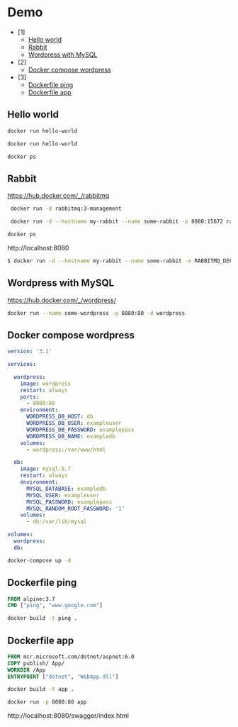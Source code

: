 # Demo
- [1]
  - [Hello world](#hello-world)
  - [Rabbit](#rabbit)
  - [Wordpress with MySQL](#wordpress-with-mysql)
- [2]
  - [Docker compose wordpress](#docker-compose-wordpress)
- [3]
  - [Dockerfile ping](#dockerfile-ping)
  - [Dockerfile app](#dockerfile-app)

## Hello world
``` bash
docker run hello-world
```

``` bash
docker run hello-world
```

``` bash	
docker ps
```

## Rabbit

https://hub.docker.com/_/rabbitmq

``` bash
 docker run -d rabbitmq:3-management
 ```

``` bash
 docker run -d --hostname my-rabbit --name some-rabbit -p 8080:15672 rabbitmq:3-management
 ```

``` bash
docker ps
```

http://localhost:8080

``` bash
$ docker run -d --hostname my-rabbit --name some-rabbit -e RABBITMQ_DEFAULT_USER=user -e RABBITMQ_DEFAULT_PASS=password rabbitmq:3-management
```

## Wordpress with MySQL

https://hub.docker.com/_/wordpress/

``` bash
docker run --name some-wordpress -p 8080:80 -d wordpress
```

## Docker compose wordpress

``` yaml
version: '3.1'

services:

  wordpress:
    image: wordpress
    restart: always
    ports:
      - 8080:80
    environment:
      WORDPRESS_DB_HOST: db
      WORDPRESS_DB_USER: exampleuser
      WORDPRESS_DB_PASSWORD: examplepass
      WORDPRESS_DB_NAME: exampledb
    volumes:
      - wordpress:/var/www/html

  db:
    image: mysql:5.7
    restart: always
    environment:
      MYSQL_DATABASE: exampledb
      MYSQL_USER: exampleuser
      MYSQL_PASSWORD: examplepass
      MYSQL_RANDOM_ROOT_PASSWORD: '1'
    volumes:
      - db:/var/lib/mysql

volumes:
  wordpress:
  db:
```

``` bash
docker-compose up -d
```

## Dockerfile ping

``` dockerfile
FROM alpine:3.7
CMD ["ping", "www.google.com"]
```
    
``` bash
docker build -t ping .
```

## Dockerfile app

``` dockerfile
FROM mcr.microsoft.com/dotnet/aspnet:6.0
COPY publish/ App/
WORKDIR /App
ENTRYPOINT ["dotnet", "WebApp.dll"]

```

``` bash
docker build -t app .
```

``` bash
docker run -p 8080:80 app 
```
http://localhost:8080/swagger/index.html

